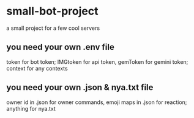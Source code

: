 # small-bot-project
a small project for a few cool servers

## you need your own .env file
token for bot token; IMGtoken for api token, gemToken for gemini token; context for any contexts

## you need your own .json & nya.txt file
owner id in .json for owner commands, emoji maps in .json for reaction; anything for nya.txt
